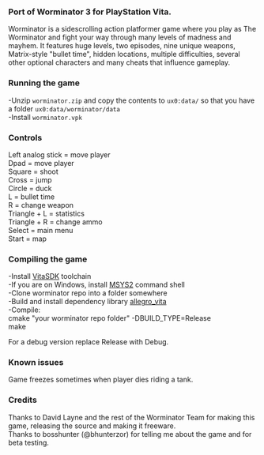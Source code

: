 ### Port of Worminator 3 for PlayStation Vita.  
Worminator is a sidescrolling action platformer game where you play as The Worminator and fight your way through many levels of madness and mayhem. It features huge levels, two episodes, nine unique weapons, Matrix-style "bullet time", hidden locations, multiple difficulties, several other optional characters and many cheats that influence gameplay.


### Running the game
-Unzip `worminator.zip` and copy the contents to `ux0:data/` so that you have a folder `ux0:data/worminator/data`  
-Install `worminator.vpk`

### Controls
Left analog stick = move player  
Dpad = move player  
Square = shoot  
Cross = jump  
Circle =  duck  
L = bullet time  
R = change weapon  
Triangle + L = statistics  
Triangle + R = change ammo  
Select = main menu  
Start = map  


### Compiling the game 
-Install [VitaSDK](http://vitasdk.org) toolchain  
-If you are on Windows, install [MSYS2](http://msys2.org) command shell  
-Clone worminator repo into a folder somewhere  
-Build and install dependency library [allegro_vita](https://github.com/ammeir/allegro_vita)  
-Compile:  
  cmake "your worminator repo folder" -DBUILD_TYPE=Release  
  make

For a debug version replace Release with Debug.

### Known issues
Game freezes sometimes when player dies riding a tank. 

### Credits
Thanks to David Layne and the rest of the Worminator Team for making this game, releasing the source and making it freeware.  
Thanks to bosshunter (@bhunterzor) for telling me about the game and for beta testing.

